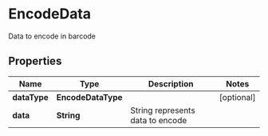 

# EncodeData

Data to encode in barcode

## Properties

| Name | Type | Description | Notes |
|------------ | ------------- | ------------- | -------------|
|**dataType** | **EncodeDataType** |  |  [optional] |
|**data** | **String** | String represents data to encode |  |



